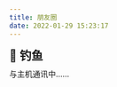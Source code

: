 ```yaml
---
title: 朋友圈
date: 2022-01-29 15:23:17
---
```

<div class="title-h2-a">
  <div class="title-h2-a-left">
    <h2 style="padding-top: 0;margin:0.6rem 0 0.6rem;">🎣 钓鱼</h2><a class="random-post-start" href="javascript:fetchRandomPost();"><i class="fa-solid fa-arrow-rotate-right"></i></a>
  </div>
</div>
<div id="random-post"></div>

<link rel="stylesheet" type="text/css" href="https://cdn1.tianli0.top/gh/zhheo/JS-Heo@main/moments/random-friends-post.css">
<!-- 挂载友链朋友圈的容器 -->
<div class="post-content">
<div id="cf-container">与主机通讯中……</div>
</div>
<!-- 加样式和功能代码 -->
<!-- 将apiurl改成你后端生成的api地址 -->
<script type="text/javascript">
  var fdataUser = {
    apiurl: 'https://py.guyinga.top/'
  }
</script>
<link rel="stylesheet" href="https://cdn1.tianli0.top/gh/lmm214/immmmm/themes/hello-friend/static/fcircle-beta.css">
<script type="text/javascript" src="https://cdn1.tianli0.top/gh/lmm214/immmmm/themes/hello-friend/static/fcircle-beta.js"></script>
<script type="text/javascript" src="https://npm.elemecdn.com/jquery@latest/dist/jquery.min.js"></script>
<script src = "/js/randomFriend.js"></script>